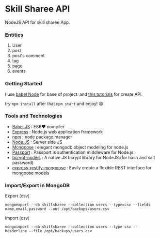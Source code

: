 # Skill Sharee API
NodeJS API for skill sharee App.

### Entities

1. User
2. post
3. post's comment
4. tag
5. page
6. events

### Getting Started
I use [babel Node](https://github.com/babel/example-node-server) for base of project. and [this tutorials](http://scottksmith.com/blog/2014/05/02/building.restful-apis.with-node) for create API.

try `npm install` after that `npm start` and enjoy! :smile:

### Tools and Technologies
- [Babel JS](Babel.io) : ES6❤️ compiler
- [Express](mongoosejs.com) : Node.js web application framework
- [npm](npmjs.com) : node package manager
- [Node.JS](nodejs.org) : Server side JS
- [Mongoose](mongoosejs.com) : elegant mongodb object modeling for node.js
- [Passport](passportjs.org/) : Passport is authentication middleware for Node.js
- [bcrypt-nodejs](https://www.npmjs.com/package/bcrypt-nodejs) : A native JS bcrypt library for NodeJS.(for hash and salt password)
- [express-restify-mongoose](https://florianholzapfel.github.io/express-restify-mongoose/) : Easily create a flexible REST interface for mongoose models

### Import/Export in MongoDB
Export (csv)
```
mongoexport --db skillsharee --collection users --type=csv --fields name,email,password --out /opt/backups/users.csv
```
Import (csv)
```
mongoimport --db skillsharee --collection users --type csv --headerline --file /opt/backups/users.csv
```
